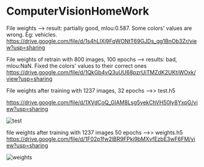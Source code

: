 # ComputerVisionHomeWork
File weights --> result: partially good, mIou:0.587. Some colors' values are wrong. Eg: vehicles.
https://drive.google.com/file/d/1s4hLlXj9FqWONtT69GJDs_qg1BnOb3Zr/view?usp=sharing

File weights of retrain with 800 images, 100 epochs --> results: bad, mIou:NaN. Fixed the colors' values to their correct ones
https://drive.google.com/file/d/1QkGb4vQ3uUU68pzrUiTMZdK2UKtjWOxk/view?usp=sharing

File weights after training with 1237 images, 32 epochs -->>   test.h5

https://drive.google.com/file/d/1XVdCoQ_GlAM8Lsg5yekChVH50Iy8YxpG/view?usp=sharing

![test](https://user-images.githubusercontent.com/81918699/118367079-36484480-b5a1-11eb-8abf-85fe34813424.jpeg)




file weights after training with 1237 images 50 epochs -->> weights.h5
https://drive.google.com/file/d/1F02p1fw2lBR9FPkj9bMXvfEzbE3wF6FM/view?usp=sharing


![weights](https://user-images.githubusercontent.com/81918699/118367065-27fa2880-b5a1-11eb-84c4-ee79221612fa.jpeg)
